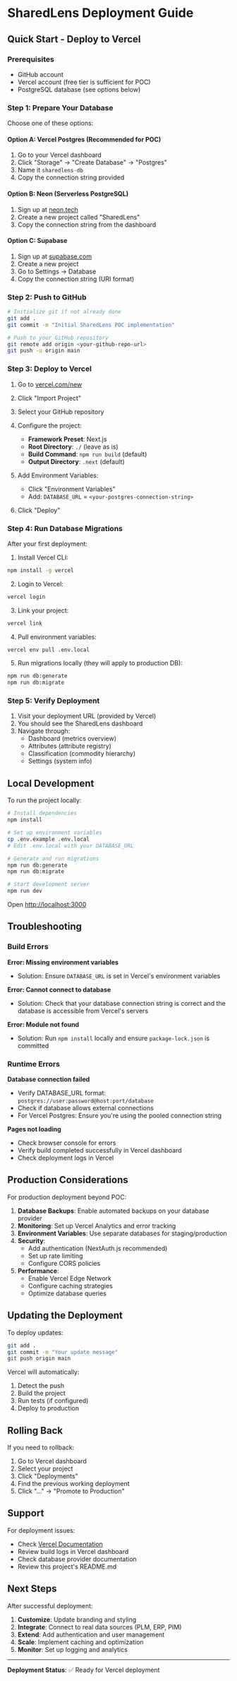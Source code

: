 # SharedLens Deployment Guide

## Quick Start - Deploy to Vercel

### Prerequisites
- GitHub account
- Vercel account (free tier is sufficient for POC)
- PostgreSQL database (see options below)

### Step 1: Prepare Your Database

Choose one of these options:

#### Option A: Vercel Postgres (Recommended for POC)
1. Go to your Vercel dashboard
2. Click "Storage" → "Create Database" → "Postgres"
3. Name it `sharedlens-db`
4. Copy the connection string provided

#### Option B: Neon (Serverless PostgreSQL)
1. Sign up at [neon.tech](https://neon.tech)
2. Create a new project called "SharedLens"
3. Copy the connection string from the dashboard

#### Option C: Supabase
1. Sign up at [supabase.com](https://supabase.com)
2. Create a new project
3. Go to Settings → Database
4. Copy the connection string (URI format)

### Step 2: Push to GitHub

```bash
# Initialize git if not already done
git add .
git commit -m "Initial SharedLens POC implementation"

# Push to your GitHub repository
git remote add origin <your-github-repo-url>
git push -u origin main
```

### Step 3: Deploy to Vercel

1. Go to [vercel.com/new](https://vercel.com/new)
2. Click "Import Project"
3. Select your GitHub repository
4. Configure the project:
   - **Framework Preset**: Next.js
   - **Root Directory**: `./` (leave as is)
   - **Build Command**: `npm run build` (default)
   - **Output Directory**: `.next` (default)

5. Add Environment Variables:
   - Click "Environment Variables"
   - Add: `DATABASE_URL` = `<your-postgres-connection-string>`

6. Click "Deploy"

### Step 4: Run Database Migrations

After your first deployment:

1. Install Vercel CLI:
```bash
npm install -g vercel
```

2. Login to Vercel:
```bash
vercel login
```

3. Link your project:
```bash
vercel link
```

4. Pull environment variables:
```bash
vercel env pull .env.local
```

5. Run migrations locally (they will apply to production DB):
```bash
npm run db:generate
npm run db:migrate
```

### Step 5: Verify Deployment

1. Visit your deployment URL (provided by Vercel)
2. You should see the SharedLens dashboard
3. Navigate through:
   - Dashboard (metrics overview)
   - Attributes (attribute registry)
   - Classification (commodity hierarchy)
   - Settings (system info)

## Local Development

To run the project locally:

```bash
# Install dependencies
npm install

# Set up environment variables
cp .env.example .env.local
# Edit .env.local with your DATABASE_URL

# Generate and run migrations
npm run db:generate
npm run db:migrate

# Start development server
npm run dev
```

Open [http://localhost:3000](http://localhost:3000)

## Troubleshooting

### Build Errors

**Error: Missing environment variables**
- Solution: Ensure `DATABASE_URL` is set in Vercel's environment variables

**Error: Cannot connect to database**
- Solution: Check that your database connection string is correct and the database is accessible from Vercel's servers

**Error: Module not found**
- Solution: Run `npm install` locally and ensure `package-lock.json` is committed

### Runtime Errors

**Database connection failed**
- Verify DATABASE_URL format: `postgres://user:password@host:port/database`
- Check if database allows external connections
- For Vercel Postgres: Ensure you're using the pooled connection string

**Pages not loading**
- Check browser console for errors
- Verify build completed successfully in Vercel dashboard
- Check deployment logs in Vercel

## Production Considerations

For production deployment beyond POC:

1. **Database Backups**: Enable automated backups on your database provider
2. **Monitoring**: Set up Vercel Analytics and error tracking
3. **Environment Variables**: Use separate databases for staging/production
4. **Security**:
   - Add authentication (NextAuth.js recommended)
   - Set up rate limiting
   - Configure CORS policies
5. **Performance**:
   - Enable Vercel Edge Network
   - Configure caching strategies
   - Optimize database queries

## Updating the Deployment

To deploy updates:

```bash
git add .
git commit -m "Your update message"
git push origin main
```

Vercel will automatically:
1. Detect the push
2. Build the project
3. Run tests (if configured)
4. Deploy to production

## Rolling Back

If you need to rollback:

1. Go to Vercel dashboard
2. Select your project
3. Click "Deployments"
4. Find the previous working deployment
5. Click "..." → "Promote to Production"

## Support

For deployment issues:
- Check [Vercel Documentation](https://vercel.com/docs)
- Review build logs in Vercel dashboard
- Check database provider documentation
- Review this project's README.md

## Next Steps

After successful deployment:

1. **Customize**: Update branding and styling
2. **Integrate**: Connect to real data sources (PLM, ERP, PIM)
3. **Extend**: Add authentication and user management
4. **Scale**: Implement caching and optimization
5. **Monitor**: Set up logging and analytics

---

**Deployment Status**: ✅ Ready for Vercel deployment
